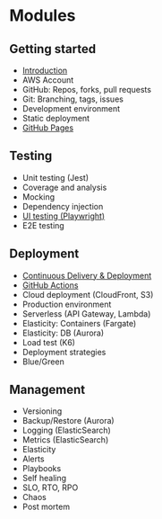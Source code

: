 # Modules

## Getting started

- [Introduction](introduction/introduction.md)
- AWS Account
- GitHub: Repos, forks, pull requests
- Git: Branching, tags, issues
- Development environment
- Static deployment
- [GitHub Pages](gitHubPages/gitHubPages.md)

## Testing

- Unit testing (Jest)
- Coverage and analysis
- Mocking
- Dependency injection
- [UI testing (Playwright)](uiTesting/uiTesting.md)
- E2E testing

## Deployment

- [Continuous Delivery & Deployment](continuousDeliveryDeployment/continuousDeliveryDeployment.md)
- [GitHub Actions](gitHubActions/gitHubActions.md)
- Cloud deployment (CloudFront, S3)
- Production environment
- Serverless (API Gateway, Lambda)
- Elasticity: Containers (Fargate)
- Elasticity: DB (Aurora)
- Load test (K6)
- Deployment strategies
- Blue/Green

## Management

- Versioning
- Backup/Restore (Aurora)
- Logging (ElasticSearch)
- Metrics (ElasticSearch)
- Elasticity
- Alerts
- Playbooks
- Self healing
- SLO, RTO, RPO
- Chaos
- Post mortem
